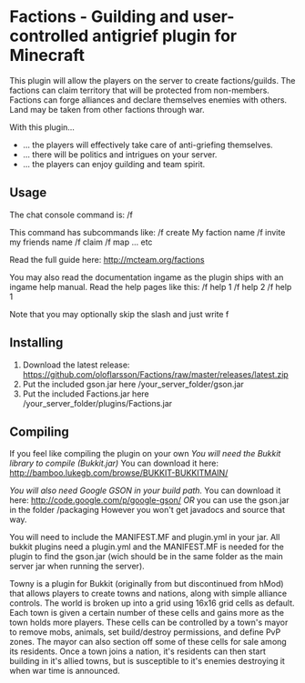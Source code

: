 Factions - Guilding and user-controlled antigrief plugin for Minecraft
====================
This plugin will allow the players on the server to create factions/guilds. The factions can claim territory that will be protected from non-members. Factions can forge alliances and declare themselves enemies with others. Land may be taken from other factions through war.

With this plugin...
* ... the players will effectively take care of anti-griefing themselves.
* ... there will be politics and intrigues on your server.
* ... the players can enjoy guilding and team spirit.

Usage
---------
The chat console command is:
/f

This command has subcommands like:
/f create My faction name
/f invite my friends name
/f claim
/f map
... etc

Read the full guide here:
http://mcteam.org/factions

You may also read the documentation ingame as the plugin ships with an ingame help manual. Read the help pages like this:
/f help 1
/f help 2
/f help 1

Note that you may optionally skip the slash and just write
f

Installing
---------
1. Download the latest release: https://github.com/oloflarsson/Factions/raw/master/releases/latest.zip
1. Put the included gson.jar here /your_server_folder/gson.jar
1. Put the included Factions.jar here /your_server_folder/plugins/Factions.jar

Compiling
---------
If you feel like compiling the plugin on your own
*You will need the Bukkit library to compile (Bukkit.jar)*
You can download it here: http://bamboo.lukegb.com/browse/BUKKIT-BUKKITMAIN/

*You will also need Google GSON in your build path.*
You can download it here: http://code.google.com/p/google-gson/
*OR* you can use the gson.jar in the folder /packaging
However you won't get javadocs and source that way.

You will need to include the MANIFEST.MF and plugin.yml in your jar. All bukkit plugins need a plugin.yml and the MANIFEST.MF is needed for the plugin to find the gson.jar (wich should be in the same folder as the main server jar when running the server).



Towny is a plugin for Bukkit (originally from but discontinued from hMod) that allows players to create towns and nations, along with simple alliance controls. The world is broken up into a grid using 16x16 grid cells as default. Each town is given a certain number of these cells and gains more as the town holds more players. These cells can be controlled by a town's mayor to remove mobs, animals, set build/destroy permissions, and define PvP zones. The mayor can also section off some of these cells for sale among its residents. Once a town joins a nation, it's residents can then start building in it's allied towns, but is susceptible to it's enemies destroying it when war time is announced.